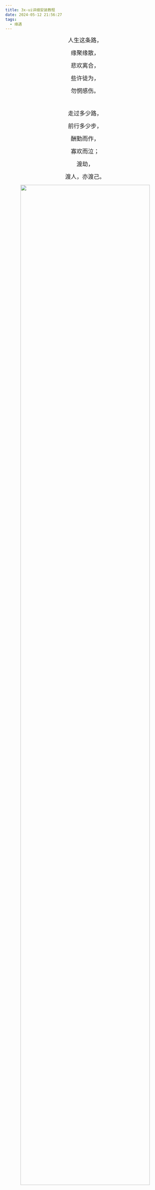 ```yaml
---
title: 3x-ui详细安装教程
date: 2024-05-12 21:56:27
tags:
  - 缘遇
---
```

<p style="text-align: center;"><span style="font-size: 18px;">人生这条路，</span></p>
<p style="text-align: center;"><span style="font-size: 18px;">缘聚缘散，</span></p>
<p style="text-align: center;"><span style="font-size: 18px;">悲欢离合，</span></p>
<p style="text-align: center;"><span style="font-size: 18px;">些许徒为，<br></span></p>
<p style="text-align: center;"><span style="font-size: 18px;">勿惘感伤。</span></p>
<p><br></p>
<p style="text-align: center;"><span style="font-size: 18px;">走过多少路，</span></p>
<p style="text-align: center;"><span style="font-size: 18px;">前行多少步，</span></p>
<p style="text-align: center;"><span style="font-size: 18px;">酬勤而作，</span></p>
<p style="text-align: center;"><span style="font-size: 18px;">寡欢而泣；</span></p>
<p style="text-align: center;"><span style="font-size: 18px;">渡劫，</span></p>
<p style="text-align: center;"><span style="font-size: 18px;">渡人，亦渡己。</span></p>
<p style="text-align: center;"><img data-s="300,640" data-type="jpeg" data-src="https://ssimg.frontenduse.top/image/2021/08/01/78d6b987ad674c66c74f66d9e23ce073.jpeg" data-ratio="0.6671428571428571" data-w="700" style="vertical-align: middle;width: 90%;height: 90%;" src="https://ssimg.frontenduse.top/image/2021/08/01/78d6b987ad674c66c74f66d9e23ce073.jpeg"></p>
<p><br></p>
<p style="text-align: center;"><span style="font-size: 18px;">三生路上，</span></p>
<p style="text-align: center;"><span style="font-size: 18px;">遇到的人，遇到的事，</span></p>
<p style="text-align: center;"><span style="font-size: 18px;">也许陪你一阵子，</span></p>
<p style="text-align: center;"><span style="font-size: 18px;">也许陪你一辈子，</span></p>
<p style="text-align: center;"><span style="font-size: 18px;">那都是因果循环，</span></p>
<p style="text-align: center;"><span style="font-size: 18px;">正如佛陀道出的：注定。<br></span></p>
<p><br></p>
<p style="text-align: center;"><span style="font-size: 18px;">这些人，</span></p>
<p style="text-align: center;"><span style="font-size: 18px;">透过缘分来到你的生活中，</span></p>
<p style="text-align: center;"><span style="font-size: 18px;">也许是给你上了一堂课，</span></p>
<p style="text-align: center;"><span style="font-size: 18px;">也许是留给你一些回忆，</span></p>
<p style="text-align: center;"><span style="font-size: 18px;">也许是教你“人”字怎么写？</span></p>
<p style="text-align: center;"><span style="font-size: 18px;">也许是给你一个温暖的怀抱，</span></p>
<p style="text-align: center;"><span style="font-size: 18px;">也许是给你泼了一盆兴头上的冷水，</span></p>
<p style="text-align: center;"><span style="font-size: 18px;">也许是一面之缘，</span></p>
<p style="text-align: center;"><span style="font-size: 18px;">也许是三生三世。</span></p>
<p style="text-align: center;"><span style="font-size: 18px;"></span></p>
<p><img data-s="300,640" data-type="jpeg" data-src="https://ssimg.frontenduse.top/image/2021/08/01/64ead69041c8c3862847a6ec8fbcec74.jpeg" data-ratio="0.5625" data-w="1280" style="vertical-align: middle;width: 90%;height: 90%;" src="https://ssimg.frontenduse.top/image/2021/08/01/64ead69041c8c3862847a6ec8fbcec74.jpeg"></p>
<p style="text-align: center;"><br></p>
<p style="text-align: center;"><span style="font-size: 18px;">这些事，</span></p>
<p style="text-align: center;"><span style="font-size: 18px;">随着有缘之人闯进你的心里，</span></p>
<p style="text-align: center;"><span style="font-size: 18px;">也许是让你流连忘返，</span></p>
<p style="text-align: center;"><span style="font-size: 18px;">也许是让你痛苦不已，</span></p>
<p style="text-align: center;"><span style="font-size: 18px;">也许是让你看破红尘，</span></p>
<p style="text-align: center;"><span style="font-size: 18px;">也许是让你生无所恋，</span></p>
<p style="text-align: center;"><span style="font-size: 18px;">也许是让你踏实过活，</span></p>
<p style="text-align: center;"><span style="font-size: 18px;">也许是让你仍有梦想。</span></p>
<p><br></p>
<p style="text-align: center;"><span style="font-size: 18px;">善缘，</span></p>
<p style="text-align: center;"><span style="font-size: 18px;">孽缘，</span></p>
<p style="text-align: center;"><span style="font-size: 18px;">渡劫，</span></p>
<p style="text-align: center;"><span style="font-size: 18px;">我们都应好好修行。</span></p>
<p style="text-align: center;"><span style="font-size: 18px;"></p>
<p style="text-align: center;"><span style="font-size: 18px;"></span></p>
<p><img data-s="300,640" data-type="jpeg" data-src="https://ssimg.frontenduse.top/image/2021/08/01/461aa74acb052ce21c3dd9c9cf27e54c.jpeg" data-ratio="2" data-w="1280" style="vertical-align: middle;width: 90%;height: 90%;" src="https://ssimg.frontenduse.top/image/2021/08/01/461aa74acb052ce21c3dd9c9cf27e54c.jpeg"></p>
<p style="text-align: center;"><span style="font-size: 18px;"></span><br></p>

来源链接：[https://mp.weixin.qq.com/s/rVkZiOWYsDldCdgp4W3M6A](https://mp.weixin.qq.com/s/rVkZiOWYsDldCdgp4W3M6A)
